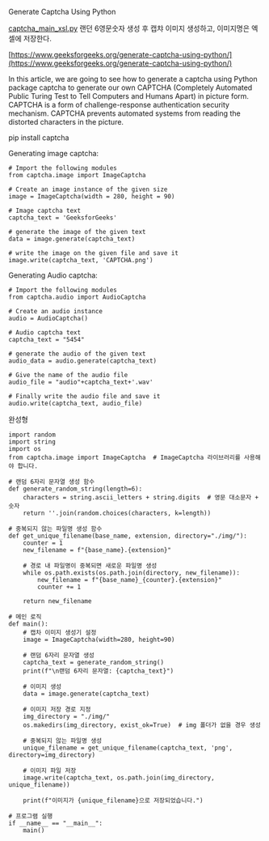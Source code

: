 
Generate Captcha Using Python

[captcha_main_xsl.py](captcha_main_xsl.py)
랜던 6영문숫자 생성 후 캡챠 이미지 생성하고, 이미지명은 엑셀에 저장한다. 


[https://www.geeksforgeeks.org/generate-captcha-using-python/](https://www.geeksforgeeks.org/generate-captcha-using-python/)


In this article, we are going to see how to generate a captcha using Python package captcha to generate our own CAPTCHA (Completely Automated Public Turing Test to Tell Computers and Humans Apart) in picture form. CAPTCHA is a form of challenge-response authentication security mechanism. CAPTCHA prevents automated systems from reading the distorted characters in the picture.



pip install captcha



Generating image captcha: 

    # Import the following modules
    from captcha.image import ImageCaptcha
     
    # Create an image instance of the given size
    image = ImageCaptcha(width = 280, height = 90)
     
    # Image captcha text
    captcha_text = 'GeeksforGeeks' 
     
    # generate the image of the given text
    data = image.generate(captcha_text)  
     
    # write the image on the given file and save it
    image.write(captcha_text, 'CAPTCHA.png')

Generating Audio captcha:

    # Import the following modules
    from captcha.audio import AudioCaptcha
    
    # Create an audio instance
    audio = AudioCaptcha() 
    
    # Audio captcha text
    captcha_text = "5454"
    
    # generate the audio of the given text
    audio_data = audio.generate(captcha_text)
    
    # Give the name of the audio file
    audio_file = "audio"+captcha_text+'.wav'
    
    # Finally write the audio file and save it
    audio.write(captcha_text, audio_file)


완성형
    
    import random
    import string
    import os
    from captcha.image import ImageCaptcha  # ImageCaptcha 라이브러리를 사용해야 합니다.
    
    # 랜덤 6자리 문자열 생성 함수
    def generate_random_string(length=6):
        characters = string.ascii_letters + string.digits  # 영문 대소문자 + 숫자
        return ''.join(random.choices(characters, k=length))
    
    # 중복되지 않는 파일명 생성 함수
    def get_unique_filename(base_name, extension, directory="./img/"):
        counter = 1
        new_filename = f"{base_name}.{extension}"
        
        # 경로 내 파일명이 중복되면 새로운 파일명 생성
        while os.path.exists(os.path.join(directory, new_filename)):
            new_filename = f"{base_name}_{counter}.{extension}"
            counter += 1
        
        return new_filename
    
    # 메인 로직
    def main():
        # 캡차 이미지 생성기 설정
        image = ImageCaptcha(width=280, height=90)
    
        # 랜덤 6자리 문자열 생성
        captcha_text = generate_random_string()
        print(f"\n랜덤 6자리 문자열: {captcha_text}")
    
        # 이미지 생성
        data = image.generate(captcha_text)
    
        # 이미지 저장 경로 지정
        img_directory = "./img/"
        os.makedirs(img_directory, exist_ok=True)  # img 폴더가 없을 경우 생성
    
        # 중복되지 않는 파일명 생성
        unique_filename = get_unique_filename(captcha_text, 'png', directory=img_directory)
    
        # 이미지 파일 저장
        image.write(captcha_text, os.path.join(img_directory, unique_filename))
    
        print(f"이미지가 {unique_filename}으로 저장되었습니다.")
    
    # 프로그램 실행
    if __name__ == "__main__":
        main()


















